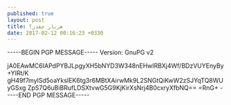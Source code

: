 ```yaml
---
published: true
layout: post
title: هربار چقدر؟
date: 2017-02-12 00:16:23 +0330
---
```


-----BEGIN PGP MESSAGE-----
Version: GnuPG v2

jA0EAwMC6IAPdPYBJLpgyXH5bNYD3W348nEHwlRBXj4Wf/BDzVUYEnyBy+YIRt/K
gH49f7mylSd5oaYksIEK6tg3r6MBtXAirwMk9L2SNGtQiKwW2zSJYqTQ8WUyGSxg
ZpS7Q6uBiBRufLDSXtvwG5G9KjKirXsNrj4B0cxryXfbNQ==
=RnG+
-----END PGP MESSAGE-----
